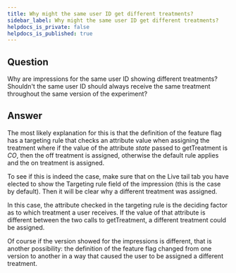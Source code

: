 ```yaml
---
title: Why might the same user ID get different treatments?
sidebar_label: Why might the same user ID get different treatments?
helpdocs_is_private: false
helpdocs_is_published: true
---
```


<p>
  <button hidden style={{borderRadius:'8px', border:'1px', fontFamily:'Courier New', fontWeight:'800', textAlign:'left'}}> help.split.io link: https://help.split.io/hc/en-us/articles/360013215392-Why-might-the-same-user-id-get-different-treatments </button>
</p>

## Question

Why are impressions for the same user ID showing different treatments? Shouldn't the same user ID should always receive the same treatment throughout the same version of the experiment?

## Answer

The most likely explanation for this is that the definition of the feature flag has a targeting rule that checks an attribute value when assigning the treatment where if the value of the attribute _state_ passed to getTreatment is _CO_, then the off treatment is assigned, otherwise the default rule applies and the on treatment is assigned.

To see if this is indeed the case, make sure that on the Live tail tab you have elected to show the Targeting rule field of the impression (this is the case by default). Then it will be clear why a different treatment was assigned.

In this case, the attribute checked in the targeting rule is the deciding factor as to which treatment a user receives. If the value of that attribute is different between the two calls to getTreatment, a different treatment could be assigned.

Of course if the version showed for the impressions is different, that is another possibility: the definition of the feature flag changed from one version to another in a way that caused the user to be assigned a different treatment.